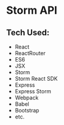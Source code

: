 # Storm API

## Tech Used:

- React
- ReactRouter
- ES6
- JSX
- Storm
- Storm React SDK
- Express
- Express Storm
- Webpack
- Babel
- Bootstrap
- etc.
